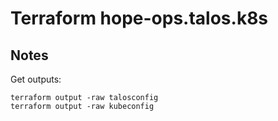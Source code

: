 # Terraform hope-ops.talos.k8s

## Notes

Get outputs:

```shell
terraform output -raw talosconfig
terraform output -raw kubeconfig
```
